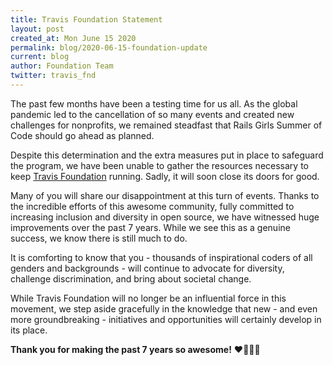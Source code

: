 ```yaml
---
title: Travis Foundation Statement
layout: post
created_at: Mon June 15 2020
permalink: blog/2020-06-15-foundation-update
current: blog
author: Foundation Team
twitter: travis_fnd
---
```


<p>The past few months have been a testing time for us all. As the global pandemic led to the cancellation of so many events and created new challenges for nonprofits, we remained steadfast that Rails Girls Summer of Code should go ahead as planned.</p>

<p>Despite this determination and the extra measures put in place to safeguard the program, we have been unable to gather the resources necessary to keep <a href="https://foundation.travis-ci.org/" target="_blank">Travis Foundation</a> running. Sadly, it will soon close its doors for good.</p>

<p>Many of you will share our disappointment at this turn of events. Thanks to the incredible efforts of this awesome community, fully committed to increasing inclusion and diversity in open source, we have witnessed huge improvements over the past 7 years. While we see this as a genuine success, we know there is still much to do.</p>

<p>It is comforting to know that you - thousands of inspirational coders of all genders and backgrounds - will continue to advocate for diversity, challenge discrimination, and bring about societal change.</p>

<p>While Travis Foundation will no longer be an influential force in this movement, we step aside gracefully in the knowledge that new - and even more groundbreaking - initiatives and opportunities will certainly develop in its place.</p>

<p><b>Thank you for making the past 7 years so awesome!</b> ❤️💛💚💙</p>
